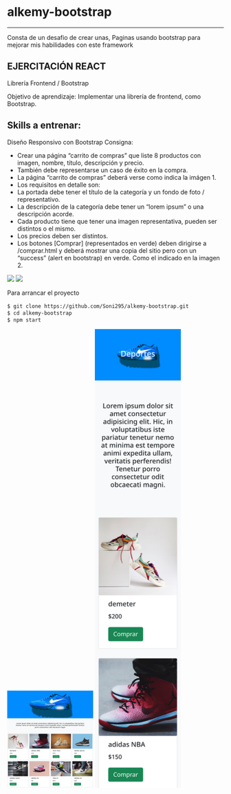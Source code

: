 # alkemy-bootstrap
----
Consta de un desafio de crear unas, Paginas usando bootstrap para mejorar mis habilidades con este framework

EJERCITACIÓN REACT
----
Librería Frontend / Bootstrap

Objetivo de aprendizaje:
Implementar una librería de frontend, como Bootstrap.

Skills a entrenar:
----
Diseño Responsivo con Bootstrap
Consigna:
* Crear una página “carrito de compras” que liste 8 productos con imagen, nombre, título, descripción y precio.
* También debe representarse un caso de éxito en la compra.
* La página “carrito de compras” deberá verse como indica la imágen 1.
* Los requisitos en detalle son:
* La portada debe tener el título de la categoría y un fondo de foto / representativo.
* La descripción de la categoría debe tener un “lorem ipsum” o una descripción acorde.
* Cada producto tiene que tener una imagen representativa, pueden ser distintos o el mismo.
* Los precios deben ser distintos.
* Los botones [Comprar] (representados en verde) deben dirigirse a /comprar.html y deberá mostrar una copia del sitio pero con un “success” (alert en bootstrap) en verde. Como el indicado en la imagen 2.
<div>
  <img src='https://lh4.googleusercontent.com/n9UOwWfMW4N90QRGSYHhjblZoWNpUz2SSBtj0dc4xbSKm7goKpZNPjMyjz0IHPIPsokjNa8LPulkyU0DOF9yDh9aYrRrVWd53hC_muCQjyEvgdIFD0mIgS5GVp-rxTYs_wiSu3BE' width="200">
  <img src='https://lh5.googleusercontent.com/agT8-6rOo4EdEGzs-Z2tsFEi-FsvCwPpNHrnm_csQ-nQE2nKVPrd16LldudttI0CPxnhvWOQfOHKsJLGQAx1ldLyjo5vn1qbDakSkflnsMPUJq-HdZULz8_MvoOebtbU6RUi4dxM' width="200">
</div>


Para arrancar el proyecto

```
$ git clone https://github.com/Soni295/alkemy-bootstrap.git
$ cd alkemy-bootstrap
$ npm start
```
  <img src="preview/main.png" width="200">
  <img src="preview/cel.png" width="200">
